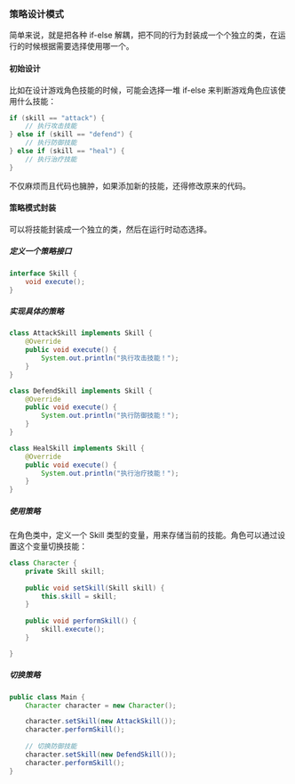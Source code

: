 ### 策略设计模式

简单来说，就是把各种 if-else 解耦，把不同的行为封装成一个个独立的类，在运行的时候根据需要选择使用哪一个。

#### 初始设计

比如在设计游戏角色技能的时候，可能会选择一堆 if-else 来判断游戏角色应该使用什么技能：

```java
if (skill == "attack") {
	// 执行攻击技能
} else if (skill == "defend") {
	// 执行防御技能
} else if (skill == "heal") {
	// 执行治疗技能
}
```



不仅麻烦而且代码也臃肿，如果添加新的技能，还得修改原来的代码。

#### 策略模式封装

可以将技能封装成一个独立的类，然后在运行时动态选择。

##### 定义一个策略接口

```java
interface Skill {
	void execute();	
}
```

##### 实现具体的策略

```java
class AttackSkill implements Skill {
	@Override
	public void execute() {
		System.out.println("执行攻击技能！");
	}
}

class DefendSkill implements Skill {
	@Override
	public void execute() {
		System.out.println("执行防御技能！");
	}
}

class HealSkill implements Skill {
	@Override
	public void execute() {
		System.out.println("执行治疗技能！");
	}
}
```

##### 使用策略

在角色类中，定义一个 Skill 类型的变量，用来存储当前的技能。角色可以通过设置这个变量切换技能：

```java
class Character {
	private Skill skill;
    
	public void setSkill(Skill skill) {
		this.skill = skill;
	}
	
	public void performSkill() {
		skill.execute();
	}

}
```

##### 切换策略

```java
public class Main {
	Character character = new Character();

	character.setSkill(new AttackSkill());
	character.performSkill();
	
	// 切换防御技能
	character.setSkill(new DefendSkill());
	character.performSkill();
}
```




